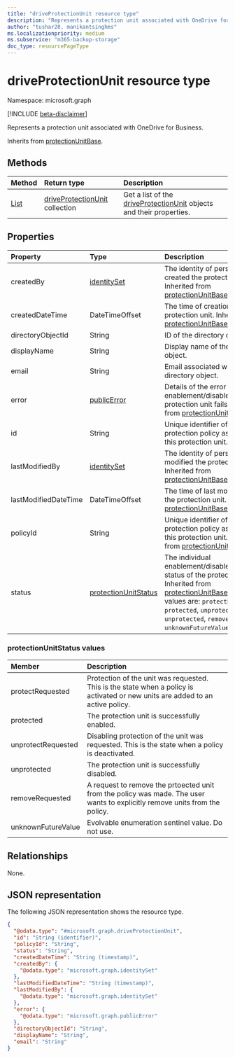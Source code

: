```yaml
---
title: "driveProtectionUnit resource type"
description: "Represents a protection unit associated with OneDrive for Business."
author: "tushar20, manikantsinghms"
ms.localizationpriority: medium
ms.subservice: "m365-backup-storage"
doc_type: resourcePageType
---
```


# driveProtectionUnit resource type

Namespace: microsoft.graph

[!INCLUDE [beta-disclaimer](../../includes/beta-disclaimer.md)]

Represents a protection unit associated with OneDrive for Business.

Inherits from [protectionUnitBase](../resources/protectionunitbase.md).

## Methods
|Method|Return type|Description|
|:---|:---|:---|
|[List](../api/backuprestoreroot-list-driveprotectionunits.md)|[driveProtectionUnit](../resources/driveprotectionunit.md) collection|Get a list of the [driveProtectionUnit](../resources/driveprotectionunit.md) objects and their properties.|

## Properties
|Property|Type|Description|
|:---|:---|:---|
|createdBy|[identitySet](../resources/identityset.md)|The identity of person who created the protection unit. Inherited from [protectionUnitBase](../resources/protectionunitbase.md).|
|createdDateTime|DateTimeOffset|The time of creation of the protection unit. Inherited from [protectionUnitBase](../resources/protectionunitbase.md).|
|directoryObjectId|String|ID of the directory object.|
|displayName|String|Display name of the directory object.|
|email|String|Email associated with the directory object.|
|error|[publicError](../resources/publicerror.md)|Details of the error if the enablement/disablement of the protection unit fails. Inherited from [protectionUnitBase](../resources/protectionunitbase.md).|
|id|String|Unique identifier of the protection policy associated with this protection unit.|
|lastModifiedBy|[identitySet](../resources/identityset.md)|The identity of person who last modified the protection unit. Inherited from [protectionUnitBase](../resources/protectionunitbase.md).|
|lastModifiedDateTime|DateTimeOffset|The time of last modification of the protection unit. Inherited from [protectionUnitBase](../resources/protectionunitbase.md).|
|policyId|String|Unique identifier of the protection policy associated with this protection unit. Inherited from [protectionUnitBase](../resources/protectionunitbase.md).|
|status|[protectionUnitStatus](../resources/driveprotectionunit.md#protectionunitstatus-values)|The individual enablement/disablement/removal status of the protection unit. Inherited from [protectionUnitBase](../resources/protectionunitbase.md). The possible values are: `protectRequested`, `protected`, `unprotectRequested`, `unprotected`, `removeRequested`, `unknownFutureValue`.|

### protectionUnitStatus values
|Member | Description |
|:------|:------------|
|protectRequested | Protection of the unit was requested. This is the state when a policy is activated or new units are added to an active policy.|
|protected | The protection unit is successfully enabled.|
|unprotectRequested | Disabling protection of the unit was requested. This is the state when a policy is deactivated.|
|unprotected | The protection unit is successfully disabled.|
|removeRequested |A request to remove the prtoected unit from the policy was made. The user wants to explicitly remove units from the policy. |
|unknownFutureValue | Evolvable enumeration sentinel value. Do not use.|

## Relationships
None.

## JSON representation
The following JSON representation shows the resource type.
<!-- {
  "blockType": "resource",
  "keyProperty": "id",
  "@odata.type": "microsoft.graph.driveProtectionUnit",
  "baseType": "microsoft.graph.protectionUnitBase",
  "openType": false
}
-->
``` json
{
  "@odata.type": "#microsoft.graph.driveProtectionUnit",
  "id": "String (identifier)",
  "policyId": "String",
  "status": "String",
  "createdDateTime": "String (timestamp)",
  "createdBy": {
    "@odata.type": "microsoft.graph.identitySet"
  },
  "lastModifiedDateTime": "String (timestamp)",
  "lastModifiedBy": {
    "@odata.type": "microsoft.graph.identitySet"
  },
  "error": {
    "@odata.type": "microsoft.graph.publicError"
  },
  "directoryObjectId": "String",
  "displayName": "String",
  "email": "String"
}
```


